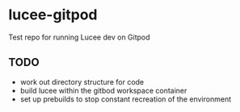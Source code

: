 # lucee-gitpod
Test repo for running Lucee dev on Gitpod

## TODO

- work out directory structure for code
- build lucee within the gitbod workspace container
- set up prebuilds to stop constant recreation of the environment

